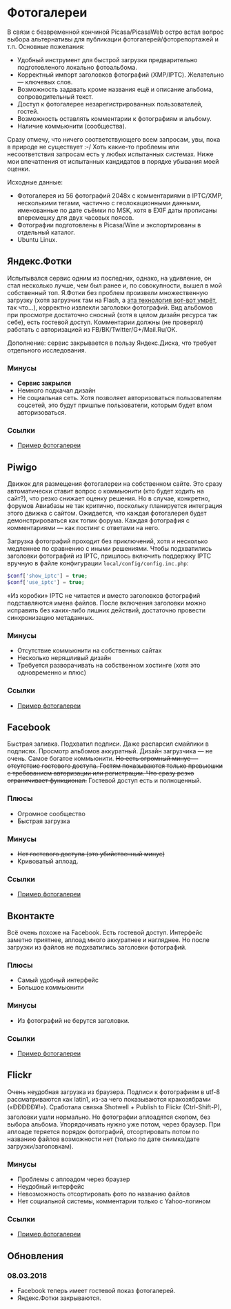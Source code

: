 # Фотогалереи

В связи с безвременной кончиной Picasa/PicasaWeb остро встал вопрос выбора альтернативы для публикации фотогалерей/фоторепортажей и т.п. Основные пожелания:

- Удобный инструмент для быстрой загрузки предварительно подготовленого локально фотоальбома.
- Корректный импорт заголовков фотографий (XMP/IPTC). Желательно — ключевых слов.
- Возможность задавать кроме названия ещё и описание альбома, сопроводительный текст.
- Доступ к фотогалерее незарегистрированных пользователей, гостей.
- Возможность оставлять комментарии к фотографиям и альбому.
- Наличие коммьюнити (сообщества).

Сразу отмечу, что ничего соответствующего всем запросам, увы, пока в природе не существует :-/ Хоть какие-то проблемы или несоответствия запросам есть у любых испытанных системах. Ниже мои впечатления от испытанных кандидатов в порядке убывания моей оценки.

Исходные данные:

- Фотогалерея из 56 фотографий 2048x с комментариями в IPTC/XMP, несколькими тегами, частично с геолокационными данными, именованные по дате съёмки по MSK, хотя в EXIF даты прописаны вперемешку для двух часовых поясов.
- Фотографии подготовлены в Picasa/Wine и экспортированы в отдельный каталог.
- Ubuntu Linux.

## Яндекс.Фотки

Испытывался сервис одним из последних, однако, на удивление, он стал несколько лучше, чем был ранее и, по совокупности, вышел в мой собственный топ. Я.Фотки без проблем произвели множественную загрузку (хотя загрузчик там на Flash, а [эта технология вот-вот умрёт](http://forums.balancer.ru/tech/forum/2016/03/t92661--konets-epokhi-flash.html), так что...), корректно извлекли заголовки фотографий. Вид альбомов при просмотре достаточно сносный (хотя в целом дизайн ресурса так себе), есть гостевой доступ. Комментарии должны (не проверял) работать с авторизацией из FB/ВК/Twitter/G+/Mail.Ru/ОК.

Дополнение: сервис закрывается в пользу Яндекс.Диска, что требует отдельного исследования.

### Минусы

- **Сервис закрылся**
- Немного подкачал дизайн
- Не социальная сеть. Хотя позволяет авторизоваться пользователям соцсетей, это будут пришлые пользователи, которым будет влом авторизоваться.

### Ссылки

- [Пример фотогалереи](https://fotki.yandex.ru/users/balancer73/album/173307)

## Piwigo

Движок для размещения фотогалереи на собственном сайте. Это сразу автоматически ставит вопрос о коммьюнити (кто будет ходить на сайт?), что резко снижает оценку решения. Но в случае, конкретно, форумов Авиабазы не так критично, поскольку планируется интеграция этого движка с сайтом. Ожидается, что каждая фотогалерея будет демонстрироваться как топик форума. Каждая фотография с комментариями — как постинг с ответами на него.

Загрузка фотографий проходит без приключений, хотя и несколько медленнее по сравнению с иными решениями. Чтобы подхватились заголовки фотографий из IPTC, пришлось включить поддержку IPTC вручную в файле конфигурации ```local/config/config.inc.php```:
```php
$conf['show_iptc'] = true;
$conf['use_iptc'] = true;
```
«Из коробки» IPTC не читается и вместо заголовков фотографий подставляются имена файлов. После включения заголовки можно исправить без каких-либо лишних действий, достаточно провести синхронизацию метаданных.

### Минусы

- Отсутствие коммьюнити на собственных сайтах
- Несколько неряшливый дизайн
- Требуется разворачивать на собственном хостинге (хотя это одновременно и плюс)

### Ссылки

- [Пример фотогалереи](http://photos.wrk.ru/index.php?/category/41)

## Facebook

Быстрая заливка. Подхватил подписи. Даже распарсил смайлики в подписях.
Просмотр альбомов аккуратный. Дизайн загрузчика — не очень. Самое богатое коммьюнити.
~~Но есть огромный минус — отсутствие гостевого доступа.
Гостям показываются только превьюшки с требованием авторизации или регистрации. Что сразу резко ограничивает функционал.~~
Гостевой доступ есть и полноценный.

### Плюсы

- Огромное сообщество
- Быстрая загрузка

### Минусы

- ~~Нет гостевого доступа (это убийственный минус)~~
- Кривоватый аплоад.

### Ссылки

- [Пример фотогалереи](https://www.facebook.com/media/set/?set=a.1255963847756225.1073741840.100000278666723&type=3)

## Вконтакте

Всё очень похоже на Facebook. Есть гостевой доступ. Интерфейс заметно приятнее, аплоад много аккуратнее и нагляднее. Но после загрузки из файлов не подхватились заголовки фотографий.

### Плюсы

- Самый удобный интерфейс
- Большое коммьюнити

### Минусы

- Из фотографий не берутся заголовки.

### Ссылки

- [Пример фотогалереи](https://vk.com/album31323802_234913318)

## Flickr

Очень неудобная загрузка из браузера. Подписи к фотографиям в utf-8 рассматриваются как latin1, из-за чего показываются кракозябрами («ÐÐÐÐÐ¥!»). Сработала связка Shotwell + Publish to Flickr (Ctrl-Shift-P), заголовки ушли нормально. Но фотографии аплоадятся скопом, без выбора альбома. Упорядочивать нужно уже потом, через браузер. При аплоаде теряется порядок фотографий, отсортировать потом по названию файлов возможности нет (только по дате снимка/дате загрузки/заголовкам).

### Минусы

- Проблемы с аплоадом через браузер
- Неудобный интерфейс
- Невозможность отсортировать фото по названию файлов
- Нет социальной системы, комментарии только с Yahoo-логином

### Ссылки

- [Пример фотогалереи](https://www.flickr.com/photos/39045986@N08/albums/72157672844137735)

## Обновления

### 08.03.2018

- Facebook теперь имеет гостевой показ фотогалерей.
- Яндекс.Фотки закрываются.


